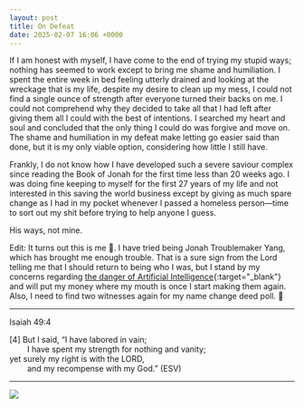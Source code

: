 ```yaml
---
layout: post
title: On Defeat
date: 2025-02-07 16:06 +0000
---
```


If I am honest with myself, I have come to the end of trying my stupid ways; nothing has seemed to work except to bring me shame and humiliation. I spent the entire week in bed feeling utterly drained and looking at the wreckage that is my life, despite my desire to clean up my mess, I could not find a single ounce of strength after everyone turned their backs on me. I could not comprehend why they decided to take all that I had left after giving them all I could with the best of intentions. I searched my heart and soul and concluded that the only thing I could do was forgive and move on. The shame and humiliation in my defeat make letting go easier said than done, but it is my only viable option, considering how little I still have.

Frankly, I do not know how I have developed such a severe saviour complex since reading the Book of Jonah for the first time less than 20 weeks ago. I was doing fine keeping to myself for the first 27 years of my life and not interested in this saving the world business except by giving as much spare change as I had in my pocket whenever I passed a homeless person—time to sort out my shit before trying to help anyone I guess.

His ways, not mine.

Edit: It turns out this is me 🤡. I have tried being Jonah Troublemaker Yang, which has brought me enough trouble. That is a sure sign from the Lord telling me that I should return to being who I was, but I stand by my concerns regarding [the danger of Artificial Intelligence](https://letter.hesaid.love/){:target="_blank"} and will put my money where my mouth is once I start making them again. Also, I need to find two witnesses again for my name change deed poll. 🥲

---

Isaiah 49:4

[4] But I said, “I have labored in vain;<br>
&nbsp;&nbsp;&nbsp;&nbsp;&nbsp;&nbsp;&nbsp;&nbsp;I have spent my strength for nothing and vanity;<br>
yet surely my right is with the LORD,<br>
&nbsp;&nbsp;&nbsp;&nbsp;&nbsp;&nbsp;&nbsp;&nbsp;and my recompense with my God.” (ESV)<br>

---

![](/TiNECuqVi3yX4Y6U.jpeg)
